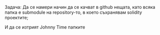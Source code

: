 Задача: Да се намери начин да се качват в github нещата, като всяка папка е submodule на repository-то, в което съхранявам solidity проектите;

И да се изтрият Johnny Time папките
